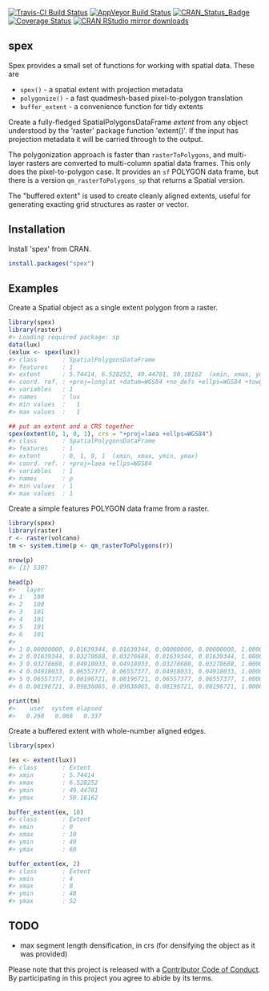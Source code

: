 
<!-- README.md is generated from README.Rmd. Please edit that file -->
[![Travis-CI Build Status](https://travis-ci.org/mdsumner/spex.svg?branch=master)](https://travis-ci.org/mdsumner/spex) [![AppVeyor Build Status](https://ci.appveyor.com/api/projects/status/github/mdsumner/spex?branch=master&svg=true)](https://ci.appveyor.com/project/mdsumner/spex) [![CRAN\_Status\_Badge](http://www.r-pkg.org/badges/version/spex)](https://cran.r-project.org/package=spex) [![Coverage Status](https://img.shields.io/codecov/c/github/mdsumner/spex/master.svg)](https://codecov.io/github/mdsumner/spex?branch=master) [![CRAN RStudio mirror downloads](http://cranlogs.r-pkg.org/badges/spex)](http://cran.r-project.org/web/packages/spex/index.html)

spex
----

Spex provides a small set of functions for working with spatial data. These are

-   `spex()` - a spatial extent with projection metadata
-   `polygonize()` - a fast quadmesh-based pixel-to-polygon translation
-   `buffer_extent` - a convenience function for tidy extents

Create a fully-fledged SpatialPolygonsDataFrame *extent* from any object understood by the 'raster' package function 'extent()'. If the input has projection metadata it will be carried through to the output.

The polygonization approach is faster than `rasterToPolygons`, and multi-layer rasters are converted to multi-column spatial data frames. This only does the pixel-to-polygon case. It provides an `sf` POLYGON data frame, but there is a version `qm_rasterToPolygons_sp` that returns a Spatial version.

The "buffered extent" is used to create cleanly aligned extents, useful for generating exacting grid structures as raster or vector.

Installation
------------

Install 'spex' from CRAN.

``` r
install.packages("spex")
```

Examples
--------

Create a Spatial object as a single extent polygon from a raster.

``` r
library(spex)
library(raster)
#> Loading required package: sp
data(lux)
(exlux <- spex(lux))
#> class       : SpatialPolygonsDataFrame 
#> features    : 1 
#> extent      : 5.74414, 6.528252, 49.44781, 50.18162  (xmin, xmax, ymin, ymax)
#> coord. ref. : +proj=longlat +datum=WGS84 +no_defs +ellps=WGS84 +towgs84=0,0,0 
#> variables   : 1
#> names       : lux 
#> min values  :   1 
#> max values  :   1

## put an extent and a CRS together
spex(extent(0, 1, 0, 1), crs = "+proj=laea +ellps=WGS84")
#> class       : SpatialPolygonsDataFrame 
#> features    : 1 
#> extent      : 0, 1, 0, 1  (xmin, xmax, ymin, ymax)
#> coord. ref. : +proj=laea +ellps=WGS84 
#> variables   : 1
#> names       : p 
#> min values  : 1 
#> max values  : 1
```

Create a simple features POLYGON data frame from a raster.

``` r
library(spex)
library(raster)
r <- raster(volcano)
tm <- system.time(p <- qm_rasterToPolygons(r))

nrow(p)
#> [1] 5307

head(p)
#>   layer
#> 1   100
#> 2   100
#> 3   101
#> 4   101
#> 5   101
#> 6   101
#>                                                                                                                 geometry
#> 1 0.00000000, 0.01639344, 0.01639344, 0.00000000, 0.00000000, 1.00000000, 1.00000000, 0.98850575, 0.98850575, 1.00000000
#> 2 0.01639344, 0.03278688, 0.03278688, 0.01639344, 0.01639344, 1.00000000, 1.00000000, 0.98850575, 0.98850575, 1.00000000
#> 3 0.03278688, 0.04918033, 0.04918033, 0.03278688, 0.03278688, 1.00000000, 1.00000000, 0.98850575, 0.98850575, 1.00000000
#> 4 0.04918033, 0.06557377, 0.06557377, 0.04918033, 0.04918033, 1.00000000, 1.00000000, 0.98850575, 0.98850575, 1.00000000
#> 5 0.06557377, 0.08196721, 0.08196721, 0.06557377, 0.06557377, 1.00000000, 1.00000000, 0.98850575, 0.98850575, 1.00000000
#> 6 0.08196721, 0.09836065, 0.09836065, 0.08196721, 0.08196721, 1.00000000, 1.00000000, 0.98850575, 0.98850575, 1.00000000

print(tm)
#>    user  system elapsed 
#>   0.268   0.068   0.337
```

Create a buffered extent with whole-number aligned edges.

``` r
library(spex)

(ex <- extent(lux))
#> class       : Extent 
#> xmin        : 5.74414 
#> xmax        : 6.528252 
#> ymin        : 49.44781 
#> ymax        : 50.18162

buffer_extent(ex, 10)
#> class       : Extent 
#> xmin        : 0 
#> xmax        : 10 
#> ymin        : 40 
#> ymax        : 60

buffer_extent(ex, 2)
#> class       : Extent 
#> xmin        : 4 
#> xmax        : 8 
#> ymin        : 48 
#> ymax        : 52
```

TODO
----

-   max segment length densification, in crs (for densifying the object as it was provided)

Please note that this project is released with a [Contributor Code of Conduct](CONDUCT.md). By participating in this project you agree to abide by its terms.
